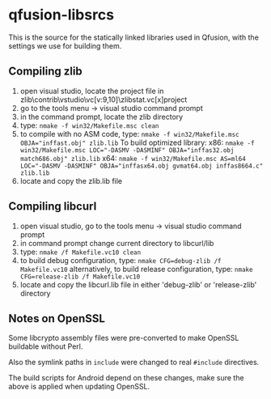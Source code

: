 # qfusion-libsrcs

This is the source for the statically linked libraries used in Qfusion, with the settings we use for building them.

## Compiling zlib
1. open visual studio, locate the project file in zlib\contrib\vstudio\vc[v:9,10]\zlibstat.vc[x]project
2. go to the tools menu -> visual studio command prompt
3. in the command prompt, locate the zlib directory
4. type:
`nmake -f win32/Makefile.msc clean`
5. to compile with no ASM code, type:
`nmake -f win32/Makefile.msc OBJA="inffast.obj" zlib.lib`
To build optimized library:
x86:
`nmake -f win32/Makefile.msc LOC="-DASMV -DASMINF" OBJA="inffas32.obj match686.obj" zlib.lib`
x64:
`nmake -f win32/Makefile.msc AS=ml64 LOC="-DASMV -DASMINF" OBJA="inffasx64.obj gvmat64.obj inffas8664.c" zlib.lib`
6. locate and copy the zlib.lib file

## Compiling libcurl
1. open visual studio,  go to the tools menu -> visual studio command prompt
2. in command prompt change current directory to libcurl/lib
3. type:
`nmake /f Makefile.vc10 clean`
4. to build debug configuration, type:
`nmake CFG=debug-zlib /f Makefile.vc10`
alternatively, to build release configuration, type:
`nmake CFG=release-zlib /f Makefile.vc10`
5. locate and copy the libcurl.lib file in either 'debug-zlib' or 'release-zlib' directory

## Notes on OpenSSL
Some libcrypto assembly files were pre-converted to make OpenSSL buildable without Perl.

Also the symlink paths in `include` were changed to real `#include` directives.

The build scripts for Android depend on these changes, make sure the above is applied when updating OpenSSL.
